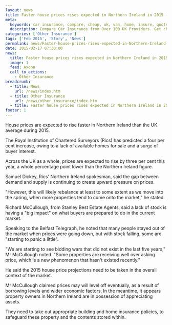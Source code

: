 ```yaml
---
layout: news
title: Faster house prices rises expected in Northern Ireland in 2015 - Quotezone.co.uk
meta:
  keywords: car insurance, compare, cheap, uk, van, home, insure, quotes, online, comparison, bike, loans, life
  description: Compare Car Insurance from Over 100 UK Providers. Get cheap quotes online now using our fast, free, secure comparison site
categories: ['Other Insurance']
tags: ['Feb 2015', 'Story', 'News']
permalink: news/Faster-house-prices-rises-expected-in-Northern-Ireland-in-2015.htm
date: 2015-02-17 07:30:00
news:
  title: Faster house prices rises expected in Northern Ireland in 2015
  image: 1
  feed: Axonn
  call_to_actions:
    - Other Insurance
breadcrumb:
  - title: News
    url: /news/index.htm
  - title: Other Insurance
    url: /news/other_insurance/index.htm
  - title: Faster house prices rises expected in Northern Ireland in 2015
footer: 1
---
```


House prices are expected to rise faster in Northern Ireland than the UK average during 2015.

The Royal Institution of Chartered Surveyors (Rics) has predicted a four per cent increase, owing to a lack of available homes for sale and a surge of buyer interest.

Across the UK as a whole, prices are expected to rise by three per cent this year, a whole percentage point lower than the Northern Ireland figure.

Samuel Dickey, Rics&#39; Northern Ireland spokesman, said the gap between demand and supply is continuing to create upward pressure on prices.

&quot;However, this will likely rebalance at least to some extent as we move into the spring, when more properties tend to come onto the market,&quot; he stated.

Richard McCullough, from Stanley Best Estate Agents, said a lack of stock is having a &quot;big impact&quot; on what buyers are prepared to do in the current market.

Speaking to the Belfast Telegraph, he noted that many people stayed out of the market when prices were going down, but with stock falling, some are &quot;starting to panic a little&quot;.

&quot;We are starting to see bidding wars that did not exist in the last five years,&quot; Mr McCullough noted. &quot;Some properties are receiving well over asking price, which is a new phenomenon that&nbsp;hasn&#39;t existed recently.&quot;

He said the 2015 house price projections need to be taken in the overall context of the market.

Mr McCullough claimed prices may will level off eventually, as a result of borrowing levels and wider economic factors. In the meantime, it appears property owners in Northern Ireland are in possession of appreciating assets.

They need to take out appropriate building and home insurance policies, to safeguard these property and the contents stored within.
